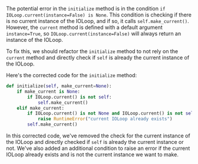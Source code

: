 The potential error in the `initialize` method is in the condition `if IOLoop.current(instance=False) is None`. This condition is checking if there is no current instance of the IOLoop, and if so, it calls `self.make_current()`. However, the `current` method is defined with a default argument `instance=True`, so `IOLoop.current(instance=False)` will always return an instance of the IOLoop.

To fix this, we should refactor the `initialize` method to not rely on the `current` method and directly check if `self` is already the current instance of the IOLoop.

Here's the corrected code for the `initialize` method:

```python
def initialize(self, make_current=None):
    if make_current is None:
        if IOLoop.current() is not self:
            self.make_current()
    elif make_current:
        if IOLoop.current() is not None and IOLoop.current() is not self:
            raise RuntimeError("current IOLoop already exists")
        self.make_current()
```

In this corrected code, we've removed the check for the current instance of the IOLoop and directly checked if `self` is already the current instance or not. We've also added an additional condition to raise an error if the current IOLoop already exists and is not the current instance we want to make.